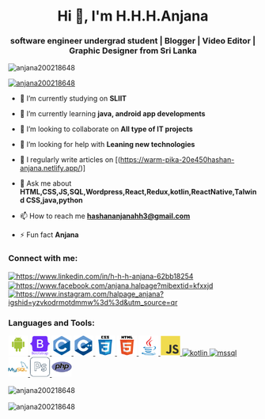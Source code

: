 <h1 align="center">Hi 👋, I'm H.H.H.Anjana</h1>

<h3 align="center">software engineer undergrad student | Blogger | Video Editor | Graphic Designer from Sri Lanka</h3>

<p align="left"> <img src="https://komarev.com/ghpvc/?username=anjana200218648&label=Profile%20views&color=0e75b6&style=flat" alt="anjana200218648" /> </p>

<p align="left"> <a href="https://github.com/ryo-ma/github-profile-trophy"><img src="https://github-profile-trophy.vercel.app/?username=anjana200218648" alt="anjana200218648" /></a> </p>

- 🔭 I’m currently studying on **SLIIT**

- 🌱 I’m currently learning **java, android app developments**

- 👯 I’m looking to collaborate on **All type of IT projects**

- 🤝 I’m looking for help with **Leaning new technologies**

- 📝 I regularly write articles on [(https://warm-pika-20e450hashan-anjana.netlify.app/)]

- 💬 Ask me about **HTML,CSS,JS,SQL,Wordpress,React,Redux,kotlin,ReactNative,Talwind CSS,java,python**

- 📫 How to reach me **hashananjanahh3@gmail.com**

- ⚡ Fun fact **Anjana**

<h3 align="left">Connect with me:</h3>
<p align="left">
<a href="www.linkedin.com/in/h-h-h-anjana-62bb18254" target="blank"><img align="center" src="https://raw.githubusercontent.com/rahuldkjain/github-profile-readme-generator/master/src/images/icons/Social/linked-in-alt.svg" alt="https://www.linkedin.com/in/h-h-h-anjana-62bb18254" height="30" width="40" /></a>
<a href="https://fb.com/https://www.facebook.com/anjana.halpage?mibextid=kfxxjd" target="blank"><img align="center" src="https://raw.githubusercontent.com/rahuldkjain/github-profile-readme-generator/master/src/images/icons/Social/facebook.svg" alt="https://www.facebook.com/anjana.halpage?mibextid=kfxxjd" height="30" width="40" /></a>
<a href="https://instagram.com/https://www.instagram.com/halpage_anjana?igshid=yzvkodrmotdmmw%3d%3d&utm_source=qr" target="blank"><img align="center" src="https://raw.githubusercontent.com/rahuldkjain/github-profile-readme-generator/master/src/images/icons/Social/instagram.svg" alt="https://www.instagram.com/halpage_anjana?igshid=yzvkodrmotdmmw%3d%3d&utm_source=qr" height="30" width="40" /></a>
</p>

<h3 align="left">Languages and Tools:</h3>
<p align="left"> <a href="https://developer.android.com" target="_blank" rel="noreferrer"> <img src="https://raw.githubusercontent.com/devicons/devicon/master/icons/android/android-original-wordmark.svg" alt="android" width="40" height="40"/> </a> <a href="https://getbootstrap.com" target="_blank" rel="noreferrer"> <img src="https://raw.githubusercontent.com/devicons/devicon/master/icons/bootstrap/bootstrap-plain-wordmark.svg" alt="bootstrap" width="40" height="40"/> </a> <a href="https://www.cprogramming.com/" target="_blank" rel="noreferrer"> <img src="https://raw.githubusercontent.com/devicons/devicon/master/icons/c/c-original.svg" alt="c" width="40" height="40"/> </a> <a href="https://www.w3schools.com/cpp/" target="_blank" rel="noreferrer"> <img src="https://raw.githubusercontent.com/devicons/devicon/master/icons/cplusplus/cplusplus-original.svg" alt="cplusplus" width="40" height="40"/> </a> <a href="https://www.w3schools.com/css/" target="_blank" rel="noreferrer"> <img src="https://raw.githubusercontent.com/devicons/devicon/master/icons/css3/css3-original-wordmark.svg" alt="css3" width="40" height="40"/> </a> <a href="https://www.w3.org/html/" target="_blank" rel="noreferrer"> <img src="https://raw.githubusercontent.com/devicons/devicon/master/icons/html5/html5-original-wordmark.svg" alt="html5" width="40" height="40"/> </a> <a href="https://www.java.com" target="_blank" rel="noreferrer"> <img src="https://raw.githubusercontent.com/devicons/devicon/master/icons/java/java-original.svg" alt="java" width="40" height="40"/> </a> <a href="https://developer.mozilla.org/en-US/docs/Web/JavaScript" target="_blank" rel="noreferrer"> <img src="https://raw.githubusercontent.com/devicons/devicon/master/icons/javascript/javascript-original.svg" alt="javascript" width="40" height="40"/> </a> <a href="https://kotlinlang.org" target="_blank" rel="noreferrer"> <img src="https://www.vectorlogo.zone/logos/kotlinlang/kotlinlang-icon.svg" alt="kotlin" width="40" height="40"/> </a> <a href="https://www.microsoft.com/en-us/sql-server" target="_blank" rel="noreferrer"> <img src="https://www.svgrepo.com/show/303229/microsoft-sql-server-logo.svg" alt="mssql" width="40" height="40"/> </a> <a href="https://www.mysql.com/" target="_blank" rel="noreferrer"> <img src="https://raw.githubusercontent.com/devicons/devicon/master/icons/mysql/mysql-original-wordmark.svg" alt="mysql" width="40" height="40"/> </a> <a href="https://www.photoshop.com/en" target="_blank" rel="noreferrer"> <img src="https://raw.githubusercontent.com/devicons/devicon/master/icons/photoshop/photoshop-line.svg" alt="photoshop" width="40" height="40"/> </a> <a href="https://www.php.net" target="_blank" rel="noreferrer"> <img src="https://raw.githubusercontent.com/devicons/devicon/master/icons/php/php-original.svg" alt="php" width="40" height="40"/> </a> </p>

<p><img align="center" src="https://github-readme-stats.vercel.app/api/top-langs?username=anjana200218648&show_icons=true&locale=en&layout=compact" alt="anjana200218648" /></p>

<p><img align="center" src="https://github-readme-streak-stats.herokuapp.com/?user=anjana200218648&" alt="anjana200218648" /></p>
